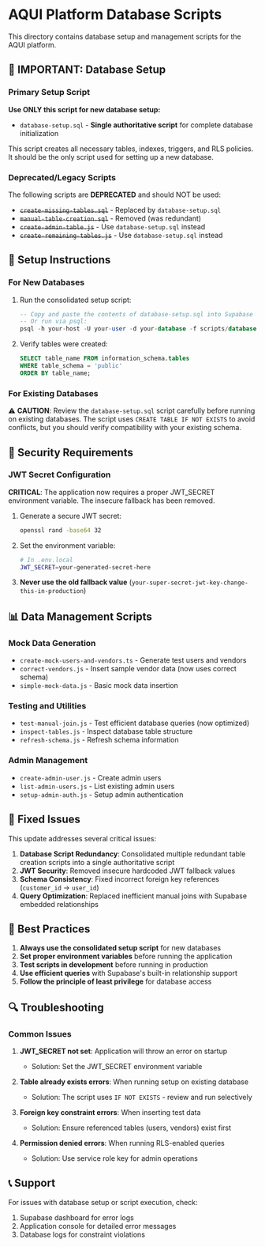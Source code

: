 # AQUI Platform Database Scripts

This directory contains database setup and management scripts for the AQUI platform.

## 🚨 IMPORTANT: Database Setup

### Primary Setup Script

**Use ONLY this script for new database setup:**
- `database-setup.sql` - **Single authoritative script** for complete database initialization

This script creates all necessary tables, indexes, triggers, and RLS policies. It should be the only script used for setting up a new database.

### Deprecated/Legacy Scripts

The following scripts are **DEPRECATED** and should NOT be used:
- ~~`create-missing-tables.sql`~~ - Replaced by `database-setup.sql`
- ~~`manual-table-creation.sql`~~ - Removed (was redundant)
- ~~`create-admin-table.js`~~ - Use `database-setup.sql` instead
- ~~`create-remaining-tables.js`~~ - Use `database-setup.sql` instead

## 🔧 Setup Instructions

### For New Databases

1. Run the consolidated setup script:
   ```sql
   -- Copy and paste the contents of database-setup.sql into Supabase SQL Editor
   -- Or run via psql:
   psql -h your-host -U your-user -d your-database -f scripts/database-setup.sql
   ```

2. Verify tables were created:
   ```sql
   SELECT table_name FROM information_schema.tables 
   WHERE table_schema = 'public' 
   ORDER BY table_name;
   ```

### For Existing Databases

⚠️ **CAUTION**: Review the `database-setup.sql` script carefully before running on existing databases. The script uses `CREATE TABLE IF NOT EXISTS` to avoid conflicts, but you should verify compatibility with your existing schema.

## 🔐 Security Requirements

### JWT Secret Configuration

**CRITICAL**: The application now requires a proper JWT_SECRET environment variable. The insecure fallback has been removed.

1. Generate a secure JWT secret:
   ```bash
   openssl rand -base64 32
   ```

2. Set the environment variable:
   ```bash
   # In .env.local
   JWT_SECRET=your-generated-secret-here
   ```

3. **Never use the old fallback value** (`your-super-secret-jwt-key-change-this-in-production`)

## 📊 Data Management Scripts

### Mock Data Generation
- `create-mock-users-and-vendors.ts` - Generate test users and vendors
- `correct-vendors.js` - Insert sample vendor data (now uses correct schema)
- `simple-mock-data.js` - Basic mock data insertion

### Testing and Utilities
- `test-manual-join.js` - Test efficient database queries (now optimized)
- `inspect-tables.js` - Inspect database table structure
- `refresh-schema.js` - Refresh schema information

### Admin Management
- `create-admin-user.js` - Create admin users
- `list-admin-users.js` - List existing admin users
- `setup-admin-auth.js` - Setup admin authentication

## 🐛 Fixed Issues

This update addresses several critical issues:

1. **Database Script Redundancy**: Consolidated multiple redundant table creation scripts into a single authoritative script
2. **JWT Security**: Removed insecure hardcoded JWT fallback values
3. **Schema Consistency**: Fixed incorrect foreign key references (`customer_id` → `user_id`)
4. **Query Optimization**: Replaced inefficient manual joins with Supabase embedded relationships

## 📝 Best Practices

1. **Always use the consolidated setup script** for new databases
2. **Set proper environment variables** before running the application
3. **Test scripts in development** before running in production
4. **Use efficient queries** with Supabase's built-in relationship support
5. **Follow the principle of least privilege** for database access

## 🔍 Troubleshooting

### Common Issues

1. **JWT_SECRET not set**: Application will throw an error on startup
   - Solution: Set the JWT_SECRET environment variable

2. **Table already exists errors**: When running setup on existing database
   - Solution: The script uses `IF NOT EXISTS` - review and run selectively

3. **Foreign key constraint errors**: When inserting test data
   - Solution: Ensure referenced tables (users, vendors) exist first

4. **Permission denied errors**: When running RLS-enabled queries
   - Solution: Use service role key for admin operations

## 📞 Support

For issues with database setup or script execution, check:
1. Supabase dashboard for error logs
2. Application console for detailed error messages
3. Database logs for constraint violations